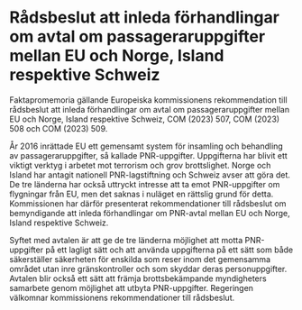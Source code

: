 # Rådsbeslut att inleda förhandlingar om avtal om passageraruppgifter mellan EU och Norge, Island respektive Schweiz

Faktapromemoria gällande Europeiska kommissionens rekommendation till rådsbeslut att inleda förhandlingar om avtal om passageraruppgifter mellan EU och Norge, Island respektive Schweiz, COM (2023\) 507, COM (2023\) 508 och COM (2023\) 509\.

År 2016 inrättade EU ett gemensamt system för insamling och behandling av passageraruppgifter, så kallade PNR\-uppgifter. Uppgifterna har blivit ett viktigt verktyg i arbetet mot terrorism och grov brottslighet. Norge och Island har antagit nationell PNR\-lagstiftning och Schweiz avser att göra det. De tre länderna har också uttryckt intresse att ta emot PNR\-uppgifter om flygningar från EU, men det saknas i nuläget en rättslig grund för detta. Kommissionen har därför presenterat rekommendationer till rådsbeslut om bemyndigande att inleda förhandlingar om PNR\-avtal mellan EU och Norge, Island respektive Schweiz.

Syftet med avtalen är att ge de tre länderna möjlighet att motta PNR\-uppgifter på ett lagligt sätt och att använda uppgifterna på ett sätt som både säkerställer säkerheten för enskilda som reser inom det gemensamma området utan inre gränskontroller och som skyddar deras personuppgifter. Avtalen blir också ett sätt att främja brottsbekämpande myndigheters samarbete genom möjlighet att utbyta PNR\-uppgifter. Regeringen välkomnar kommissionens rekommendationer till rådsbeslut.
